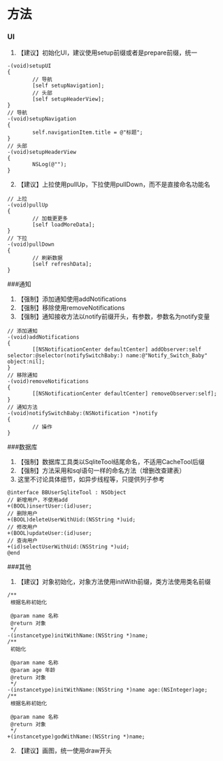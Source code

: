 # 方法

### UI

1. 【建议】初始化UI，建议使用setup前缀或者是prepare前缀，统一
```objc
-(void)setupUI
{
        // 导航
        [self setupNavigation];
        // 头部
        [self setupHeaderView];
}
// 导航
-(void)setupNavigation
{
        self.navigationItem.title = @"标题";
}
// 头部
-(void)setupHeaderView
{
        NSLog(@"");
}
```
2. 【建议】上拉使用pullUp，下拉使用pullDown，而不是直接命名功能名
```objc
// 上拉
-(void)pullUp
{
        // 加载更更多
        [self loadMoreData];
}
// 下拉
-(void)pullDown
{
        // 刷新数据
        [self refreshData];
}
```

###通知
1. 【强制】添加通知使用addNotifications
2. 【强制】移除使用removeNotifications
3. 【强制】通知接收方法以notify前缀开头，有参数，参数名为notify变量
```objc
// 添加通知
-(void)addNotifications
{
        [[NSNotificationCenter defaultCenter] addObserver:self selector:@selector(notifySwitchBaby:) name:@"Notify_Switch_Baby" object:nil];
}
// 移除通知
-(void)removeNotifications
{
        [[NSNotificationCenter defaultCenter] removeObserver:self];
}
// 通知方法
-(void)notifySwitchBaby:(NSNotification *)notify
{
        // 操作
}
```

###数据库
1. 【强制】数据库工具类以SqliteTool结尾命名，不适用CacheTool后缀
2. 【强制】方法采用和sql语句一样的命名方法（增删改查建表）
3. 这里不讨论具体细节，如异步线程等，只提供列子参考
```objc
@interface BBUserSqliteTool : NSObject
// 新增用户，不使用add
+(BOOL)insertUser:(id)user;
// 删除用户
+(BOOL)deleteUserWithUid:(NSString *)uid;
// 修改用户
+(BOOL)updateUser:(id)user;
// 查询用户
+(id)selectUserWithUid:(NSString *)uid;
@end
```

###其他
1. 【建议】对象初始化，对象方法使用initWith前缀，类方法使用类名前缀
```objc
/**
 根据名称初始化

 @param name 名称
 @return 对象
 */
-(instancetype)initWithName:(NSString *)name;
/**
 初始化

 @param name 名称
 @param age 年龄
 @return 对象
 */
-(instancetype)initWithName:(NSString *)name age:(NSInteger)age;
/**
 根据名称初始化

 @param name 名称
 @return 对象
 */
+(instancetype)godWithName:(NSString *)name;
```
2. 【建议】画图，统一使用draw开头
